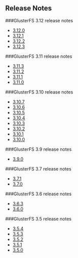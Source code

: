 Release Notes
-------------

###GlusterFS 3.12 release notes

- [3.12.0](./3.12.0.md)
- [3.12.1](./3.12.1.md)
- [3.12.2](./3.12.2.md)
- [3.12.3](./3.12.3.md)

###GlusterFS 3.11 release notes

- [3.11.3](./3.11.3.md)
- [3.11.2](./3.11.2.md)
- [3.11.1](./3.11.1.md)
- [3.11.0](./3.11.0.md)

###GlusterFS 3.10 release notes

- [3.10.7](./3.10.7.md)
- [3.10.6](./3.10.6.md)
- [3.10.5](./3.10.5.md)
- [3.10.4](./3.10.4.md)
- [3.10.3](./3.10.3.md)
- [3.10.2](./3.10.2.md)
- [3.10.1](./3.10.1.md)
- [3.10.0](./3.10.0.md)

###GlusterFS 3.9 release notes

-  [3.9.0](./3.9.0.md)

###GlusterFS 3.7 release notes

-  [3.7.1](./3.7.1.md)
-  [3.7.0](./3.7.0.md)

###GlusterFS 3.6 release notes

-  [3.6.3](./3.6.3.md)
-  [3.6.0](./3.6.0.md)

###GlusterFS 3.5 release notes

-  [3.5.4](./3.5.4.md)
-  [3.5.3](./3.5.3.md)
-  [3.5.2](./3.5.2.md)
-  [3.5.1](./3.5.1.md)
-  [3.5.0](./3.5.0.md)
